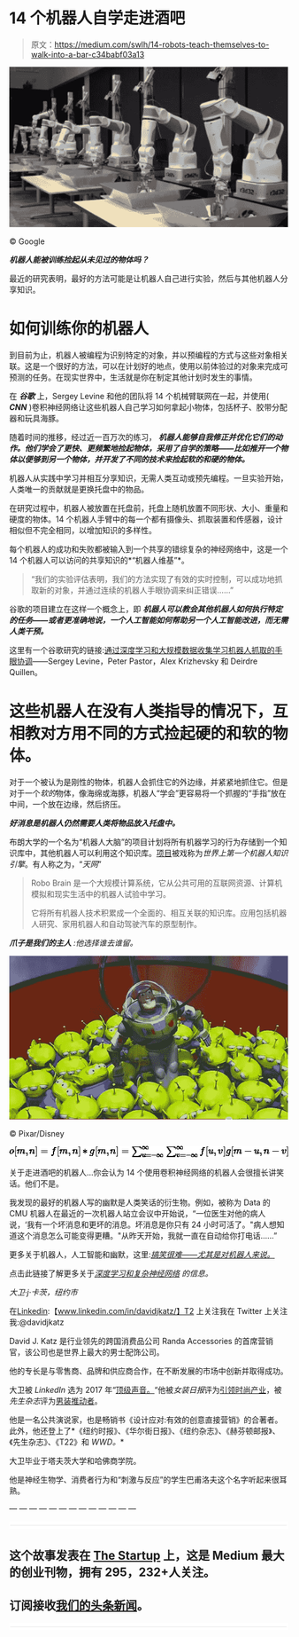 # 14 个机器人自学走进酒吧

> 原文：<https://medium.com/swlh/14-robots-teach-themselves-to-walk-into-a-bar-c34babf03a13>

![](img/e53d40392fd48e7e4bc82270e318557a.png)

© Google

***机器人能被训练捡起从未见过的物体吗？***

最近的研究表明，最好的方法可能是让机器人自己进行实验，然后与其他机器人分享知识。

# 如何训练你的机器人

到目前为止，机器人被编程为识别特定的对象，并以预编程的方式与这些对象相关联。这是一个很好的方法，可以在计划好的地点，使用以前体验过的对象来完成可预测的任务。在现实世界中，生活就是你在制定其他计划时发生的事情。

在 ***谷歌*** 上，Sergey Levine 和他的团队将 14 个机械臂联网在一起，并使用( ***CNN*** )卷积神经网络让这些机器人自己学习如何拿起小物体，包括杯子、胶带分配器和玩具海豚。

随着时间的推移，经过近一百万次的练习， ***机器人能够自我修正并优化它们的动作。他们学会了更快、更频繁地捡起物体，采用了自学的策略——比如推开一个物体以便够到另一个物体，并开发了不同的技术来捡起软的和硬的物体。***

机器人从实践中学习并相互分享知识，无需人类互动或预先编程。一旦实验开始，人类唯一的贡献就是更换托盘中的物品。

在研究过程中，机器人被放置在托盘前，托盘上随机放置不同形状、大小、重量和硬度的物体。14 个机器人手臂中的每一个都有摄像头、抓取装置和传感器，设计相似但不完全相同，以增加知识的多样性。

每个机器人的成功和失败都被输入到一个共享的错综复杂的神经网络中，这是一个 14 个机器人可以访问的共享知识的*“机器人维基”*。

> “我们的实验评估表明，我们的方法实现了有效的实时控制，可以成功地抓取新的对象，并通过连续的机器人手眼协调来纠正错误……”

谷歌的项目建立在这样一个概念上，即 ***机器人可以教会其他机器人如何执行特定的任务——或者更准确地说，一个人工智能如何帮助另一个人工智能改进，而无需人类干预。***

这里有一个谷歌研究的链接:[通过深度学习和大规模数据收集学习机器人抓取的手眼协调](http://arxiv.org/pdf/1603.02199v1.pdf)——Sergey Levine，Peter Pastor，Alex Krizhevsky 和 Deirdre Quillen。

# 这些机器人在没有人类指导的情况下，互相教对方用不同的方式捡起硬的和软的物体。

对于一个被认为是刚性的物体，机器人会抓住它的外边缘，并紧紧地抓住它。但是对于一个*软的*物体，像海绵或海豚，机器人“学会”更容易将一个抓握的“手指”放在中间，一个放在边缘，然后挤压。

***好消息是机器人仍然需要人类将物品放入托盘中。***

布朗大学的一个名为“机器人大脑”的项目计划将所有机器学习的行为存储到一个知识库中，其他机器人可以利用这个知识库。[项目](https://www.technologyreview.com/s/533471/robobrain-the-worlds-first-knowledge-engine-for-robots/)被戏称为*世界上第一个机器人知识引擎*。有人称之为，“*天网*”

> Robo Brain 是一个大规模计算系统，它从公共可用的互联网资源、计算机模拟和现实生活中的机器人试验中学习。
> 
> 它将所有机器人技术积累成一个全面的、相互关联的知识库。应用包括机器人研究、家用机器人和自动驾驶汽车的原型制作。

***爪子是我们的主人*** *:他选择谁去谁留。*

![](img/8f4b53575120940cfbf2d3aa315f6e32.png)

© Pixar/Disney

![](img/3d45d8c3249b307c140e3cb976fe2f83.png)

关于走进酒吧的机器人…你会认为 14 个使用卷积神经网络的机器人会很擅长讲笑话。他们不是。

我发现的最好的机器人写的幽默是人类笑话的衍生物。例如，被称为 Data 的 CMU 机器人在最近的一次机器人站立会议中开始说，“一位医生对他的病人说，‘我有一个坏消息和更坏的消息。坏消息是你只有 24 小时可活了。"病人想知道这个消息怎么可能变得更糟。"从昨天开始，我就一直在自动给你打电话……”

更多关于机器人，人工智能和幽默，这里:[*搞笑很难——尤其是对机器人来说。*](http://fusion.net/story/251798/funny-robots/)

点击此链接了解更多关于[*深度学习和复杂神经网络*](http://deeplearning.net/tutorial/lenet.html) *的信息。*

*大卫·j·卡茨，纽约市*

在[Linkedin](http://www.linkedin.com/in/davidjkatz/):【www.linkedin.com/in/davidjkatz/】T2
上关注我在 Twitter 上关注我:@davidjkatz

David J. Katz 是行业领先的跨国消费品公司 Randa Accessories 的首席营销官，该公司也是世界上最大的男士配饰公司。

他的专长是与零售商、品牌和供应商合作，在不断发展的市场中创新并取得成功。

大卫被 *LinkedIn* 选为 2017 年“[顶级声音。](https://www.linkedin.com/pulse/linkedin-top-voices-2017-must-know-people-inspiring-todays-roth)“他被*女装日报*评为[引领时尚产业](https://www.google.com/url?sa=i&rct=j&q=&esrc=s&source=images&cd=&ved=0ahUKEwjO-M2y7ITYAhUHKiYKHcheAlkQjRwIBw&url=http%3A%2F%2Fwwd.com%2Fwwd-publications%2Fdigital-daily%2Fmondays-digital-daily-april-3-2017%2F&psig=AOvVaw1UUxt9X_VP2djw_y76zFzB&ust=1513180933315355)，被*先生杂志*评为[男装推动者](http://www.mr-mag.com/menswear-movers-of-2016/)。

他是一名公共演说家，也是畅销书《设计应对:有效的创意直接营销》的合著者。此外，他还登上了*《纽约时报》、《华尔街日报》、《纽约杂志》、《赫芬顿邮报》、《先生杂志》、《T22》和 *WWD。**

大卫毕业于塔夫茨大学和哈佛商学院。

他是神经生物学、消费者行为和“刺激与反应”的学生巴甫洛夫这个名字听起来很耳熟。

— — — — — — — — — — — — —

![](img/731acf26f5d44fdc58d99a6388fe935d.png)

## 这个故事发表在 [The Startup](https://medium.com/swlh) 上，这是 Medium 最大的创业刊物，拥有 295，232+人关注。

## 订阅接收[我们的头条新闻](http://growthsupply.com/the-startup-newsletter/)。

![](img/731acf26f5d44fdc58d99a6388fe935d.png)